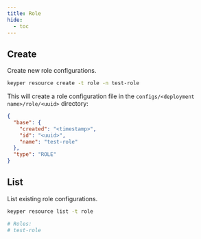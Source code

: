 ```yaml
---
title: Role
hide:
  - toc
---
```


## Create

Create new role configurations.

```bash
keyper resource create -t role -n test-role
```

This will create a role configuration file in the `configs/<deployment name>/role/<uuid>` directory:

```json
{
  "base": {
    "created": "<timestamp>",
    "id": "<uuid>",
    "name": "test-role"
  },
  "type": "ROLE"
}
```

## List

List existing role configurations.

```bash
keyper resource list -t role

# Roles:
# test-role
```
